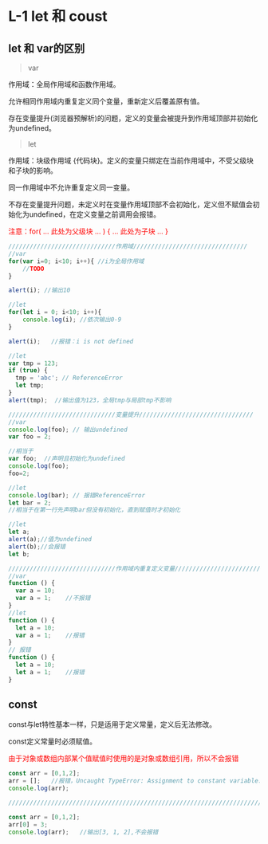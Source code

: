 # L-1 let 和 coust
## let 和 var的区别

> var

作用域：全局作用域和函数作用域。

允许相同作用域内重复定义同个变量，重新定义后覆盖原有值。

存在变量提升(浏览器预解析)的问题，定义的变量会被提升到作用域顶部并初始化为undefined。

> let

作用域：块级作用域 {代码块}。定义的变量只绑定在当前作用域中，不受父级块和子块的影响。

同一作用域中不允许重复定义同一变量。

不存在变量提升问题，未定义时在变量作用域顶部不会初始化，定义但不赋值会初始化为undefined，在定义变量之前调用会报错。

<font color="red">注意：for( ... 此处为父级块 ... ) { ... 此处为子块 ... }</font>

```js
//////////////////////////////作用域////////////////////////////////
//var
for(var i=0; i<10; i++){ //i为全局作用域
    //TODO
}

alert(i); //输出10

//let
for(let i = 0; i<10; i++){
    console.log(i); //依次输出0-9
}

alert(i);   //报错：i is not defined

//let
var tmp = 123;
if (true) {
  tmp = 'abc'; // ReferenceError
  let tmp;
}
alert(tmp);  //输出值为123，全局tmp与局部tmp不影响

//////////////////////////////变量提升////////////////////////////////
//var
console.log(foo); // 输出undefined
var foo = 2;

//相当于
var foo;  //声明且初始化为undefined
console.log(foo);
foo=2;

//let
console.log(bar); // 报错ReferenceError
let bar = 2;    
//相当于在第一行先声明bar但没有初始化，直到赋值时才初始化

//let
let a;
alert(a);//值为undefined
alert(b);//会报错
let b;

//////////////////////////////作用域内重复定义变量////////////////////////////////
//var
function () {
  var a = 10;
  var a = 1;    //不报错
}
//let
function () {
  let a = 10;
  var a = 1;    //报错
}
// 报错
function () {
  let a = 10;
  let a = 1;    //报错
}
```

## const
const与let特性基本一样，只是适用于定义常量，定义后无法修改。

const定义常量时必须赋值。

<font color="red">由于对象或数组内部某个值赋值时使用的是对象或数组引用，所以不会报错</font>

```js
const arr = [0,1,2];
arr = [];   //报错，Uncaught TypeError: Assignment to constant variable.
console.log(arr);

///////////////////////////////////////////////////////////////////////

const arr = [0,1,2];
arr[0] = 3;
console.log(arr);   //输出[3, 1, 2],不会报错
```